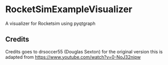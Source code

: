 # RocketSimExampleVisualizer

A visualizer for Rocketsim using pyqtgraph

## Credits

Credits goes to drsoccer55 (Douglas Sexton) for the original version this is adapted from
https://www.youtube.com/watch?v=0-NoJ32nipw

